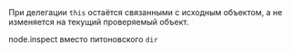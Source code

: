 ##

При делегации `this` остаётся связанными с исходным объектом, а не изменяется на текущий проверяемый объект.



node.inspect вместо питоновского `dir`

